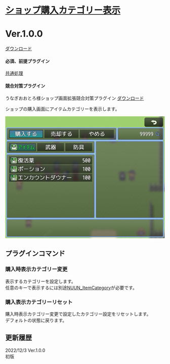 # [ショップ購入カテゴリー表示](https://raw.githubusercontent.com/nuun888/MZ/master/NUUN_PurchaseCategory.js)
# Ver.1.0.0
[ダウンロード](https://raw.githubusercontent.com/nuun888/MZ/master/NUUN_PurchaseCategory.js)  
#### 必須、前提プラグイン
[共通処理](https://github.com/nuun888/MZ/blob/master/README/Base.md)
#### 競合対策プラグイン
うなぎおおとろ様ショップ画面拡張競合対策プラグイン
[ダウンロード](https://raw.githubusercontent.com/nuun888/MZ/master/NUUN_ShopPurchaseCategory_ShopScene_Extension_cm.js)  

ショップの購入画面にアイテムカテゴリーを表示します。

![画像](img/PurchaseCategory1.png)  

## プラグインコマンド
### 購入時表示カテゴリー変更
表示するカテゴリーを設定します。  
任意のキーで表示するには別途[NUUN_ItemCategory](https://github.com/nuun888/MZ/blob/master/README/ItemCategory.md)が必要です。  

### 購入表示カテゴリーリセット
購入時表示カテゴリー変更で設定したカテゴリー設定をリセットします。  
デフォルトの状態に戻ります。  

## 更新履歴
2022/12/3 Ver.1.0.0  
初版  
